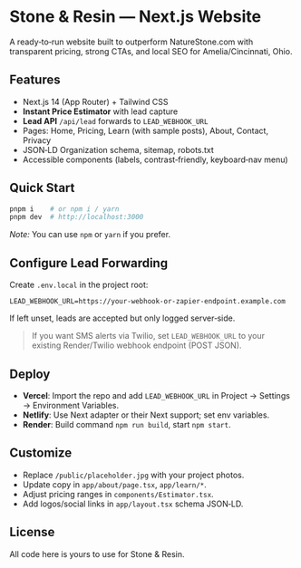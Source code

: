 # Stone & Resin — Next.js Website

A ready‑to‑run website built to outperform NatureStone.com with transparent pricing, strong CTAs, and local SEO for Amelia/Cincinnati, Ohio.

## Features
- Next.js 14 (App Router) + Tailwind CSS
- **Instant Price Estimator** with lead capture
- **Lead API** `/api/lead` forwards to `LEAD_WEBHOOK_URL`
- Pages: Home, Pricing, Learn (with sample posts), About, Contact, Privacy
- JSON‑LD Organization schema, sitemap, robots.txt
- Accessible components (labels, contrast‑friendly, keyboard‑nav menu)

## Quick Start
```bash
pnpm i    # or npm i / yarn
pnpm dev  # http://localhost:3000
```
_Note:_ You can use `npm` or `yarn` if you prefer.

## Configure Lead Forwarding
Create `.env.local` in the project root:
```
LEAD_WEBHOOK_URL=https://your-webhook-or-zapier-endpoint.example.com
```
If left unset, leads are accepted but only logged server‑side.

> If you want SMS alerts via Twilio, set `LEAD_WEBHOOK_URL` to your existing Render/Twilio webhook endpoint (POST JSON).

## Deploy
- **Vercel**: Import the repo and add `LEAD_WEBHOOK_URL` in Project → Settings → Environment Variables.
- **Netlify**: Use Next adapter or their Next support; set env variables.
- **Render**: Build command `npm run build`, start `npm start`.

## Customize
- Replace `/public/placeholder.jpg` with your project photos.
- Update copy in `app/about/page.tsx`, `app/learn/*`.
- Adjust pricing ranges in `components/Estimator.tsx`.
- Add logos/social links in `app/layout.tsx` schema JSON‑LD.

## License
All code here is yours to use for Stone & Resin.
